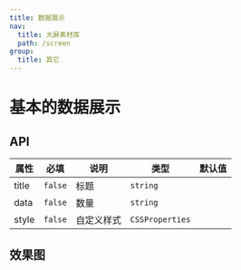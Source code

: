 ```yaml
---
title: 数据展示
nav:
  title: 大屏素材库
  path: /screen
group:
  title: 其它
---
```


# 基本的数据展示

## API

| 属性  | 必填    | 说明       | 类型            | 默认值 |
| ----- | ------- | ---------- | --------------- | ------ |
| title | `false` | 标题       | `string`        |        |
| data | `false` | 数量       | `string`        |        |
| style | `false` | 自定义样式 | `CSSProperties` |        |

## 效果图

<code src="../../../example/DataShowDemo/demo1.tsx" background="#040727">
